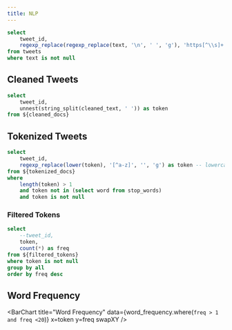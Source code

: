 ```yaml
---
title: NLP
---
```


```sql cleaned_docs
select 
    tweet_id,
    regexp_replace(regexp_replace(text, '\n', ' ', 'g'), 'https[^\\s]+', '', 'g') as cleaned_text
from tweets
where text is not null
```

## Cleaned Tweets

<DataTable data={cleaned_docs}/>



```sql tokenized_docs
select 
    tweet_id,
    unnest(string_split(cleaned_text, ' ')) as token
from ${cleaned_docs}
```

## Tokenized Tweets

<DataTable data={tokenized_docs}/>

```sql filtered_tokens
select 
    tweet_id, 
    regexp_replace(lower(token), '[^a-z]', '', 'g') as token -- lowercase and remove non-alphabetic chars
from ${tokenized_docs}
where 
    length(token) > 1
    and token not in (select word from stop_words)
    and token is not null
```


### Filtered Tokens

<DataTable data={filtered_tokens}/>

```sql word_frequency
select 
    --tweet_id, 
    token,
    count(*) as freq
from ${filtered_tokens}
where token is not null
group by all
order by freq desc
```

## Word Frequency

<DataTable data={word_frequency}/>

<BarChart
    title="Word Frequency"
    data={word_frequency.where(`freq > 1 and freq <20`)}
    x=token
    y=freq
    swapXY
/>

